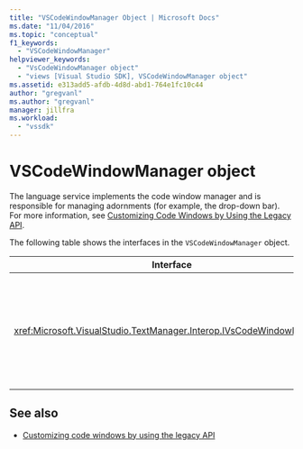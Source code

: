 ```yaml
---
title: "VSCodeWindowManager Object | Microsoft Docs"
ms.date: "11/04/2016"
ms.topic: "conceptual"
f1_keywords:
  - "VSCodeWindowManager"
helpviewer_keywords:
  - "VsCodeWindowManager object"
  - "views [Visual Studio SDK], VSCodeWindowManager object"
ms.assetid: e313add5-afdb-4d8d-abd1-764e1fc10c44
author: "gregvanl"
ms.author: "gregvanl"
manager: jillfra
ms.workload:
  - "vssdk"
---
```

# VSCodeWindowManager object
The language service implements the code window manager and is responsible for managing adornments (for example, the drop-down bar). For more information, see [Customizing Code Windows by Using the Legacy API](../extensibility/customizing-code-windows-by-using-the-legacy-api.md).

 The following table shows the interfaces in the `VSCodeWindowManager` object.

|Interface|Description|
|---------------|-----------------|
|<xref:Microsoft.VisualStudio.TextManager.Interop.IVsCodeWindowManager>|Allows adornments (such as drop-down bars) to be added to or removed from a code window.|

## See also
- [Customizing code windows by using the legacy API](../extensibility/customizing-code-windows-by-using-the-legacy-api.md)